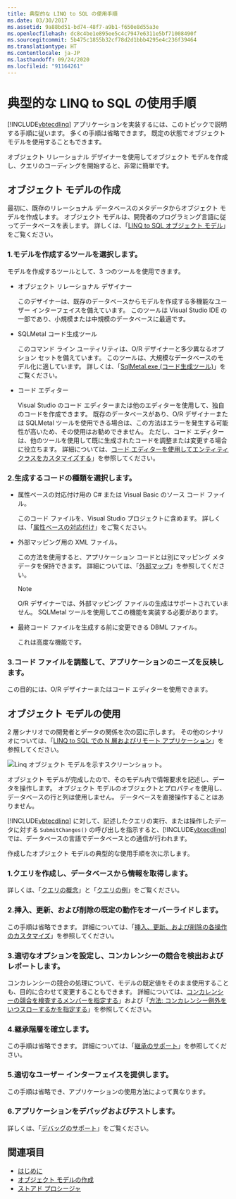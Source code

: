```yaml
---
title: 典型的な LINQ to SQL の使用手順
ms.date: 03/30/2017
ms.assetid: 9a88bd51-bd74-48f7-a9b1-f650e8d55a3e
ms.openlocfilehash: dc8c4be1e895ee5c4c7947e6311e5bf71008490f
ms.sourcegitcommit: 5b475c1855b32cf78d2d1bbb4295e4c236f39464
ms.translationtype: HT
ms.contentlocale: ja-JP
ms.lasthandoff: 09/24/2020
ms.locfileid: "91164261"
---
```

# <a name="typical-steps-for-using-linq-to-sql"></a>典型的な LINQ to SQL の使用手順

[!INCLUDE[vbtecdlinq](../../../../../../includes/vbtecdlinq-md.md)] アプリケーションを実装するには、このトピックで説明する手順に従います。 多くの手順は省略できます。 既定の状態でオブジェクト モデルを使用することもできます。  
  
 オブジェクト リレーショナル デザイナーを使用してオブジェクト モデルを作成し、クエリのコーディングを開始すると、非常に簡単です。  
  
## <a name="creating-the-object-model"></a>オブジェクト モデルの作成  

 最初に、既存のリレーショナル データベースのメタデータからオブジェクト モデルを作成します。 オブジェクト モデルは、開発者のプログラミング言語に従ってデータベースを表します。 詳しくは、「[LINQ to SQL オブジェクト モデル](the-linq-to-sql-object-model.md)」をご覧ください。  
  
### <a name="1-select-a-tool-to-create-the-model"></a>1.モデルを作成するツールを選択します。  

 モデルを作成するツールとして、3 つのツールを使用できます。  
  
- オブジェクト リレーショナル デザイナー  
  
     このデザイナーは、既存のデータベースからモデルを作成する多機能なユーザー インターフェイスを備えています。 このツールは Visual Studio IDE の一部であり、小規模または中規模のデータベースに最適です。  
  
- SQLMetal コード生成ツール  
  
     このコマンド ライン ユーティリティは、O/R デザイナーと多少異なるオプション セットを備えています。 このツールは、大規模なデータベースのモデル化に適しています。 詳しくは、「[SqlMetal.exe (コード生成ツール)](../../../../tools/sqlmetal-exe-code-generation-tool.md)」をご覧ください。  
  
- コード エディター  
  
     Visual Studio のコード エディターまたは他のエディターを使用して、独自のコードを作成できます。 既存のデータベースがあり、O/R デザイナーまたは SQLMetal ツールを使用できる場合は、この方法はエラーを発生する可能性が高いため、その使用はお勧めできません。 ただし、コード エディターは、他のツールを使用して既に生成されたコードを調整または変更する場合に役立ちます。 詳細については、[コード エディターを使用してエンティティ クラスをカスタマイズする](how-to-customize-entity-classes-by-using-the-code-editor.md)」を参照してください。  
  
### <a name="2-select-the-kind-of-code-you-want-to-generate"></a>2.生成するコードの種類を選択します。  
  
- 属性ベースの対応付け用の C# または Visual Basic のソース コード ファイル。  
  
     このコード ファイルを、Visual Studio プロジェクトに含めます。 詳しくは、「[属性ベースの対応付け](attribute-based-mapping.md)」をご覧ください。  
  
- 外部マッピング用の XML ファイル。  
  
     この方法を使用すると、アプリケーション コードとは別にマッピング メタデータを保持できます。 詳細については、「[外部マップ](external-mapping.md)」を参照してください。  
  
    > [!NOTE]
    > O/R デザイナーでは、外部マッピング ファイルの生成はサポートされていません。 SQLMetal ツールを使用してこの機能を実装する必要があります。  
  
- 最終コード ファイルを生成する前に変更できる DBML ファイル。  
  
     これは高度な機能です。  
  
### <a name="3-refine-the-code-file-to-reflect-the-needs-of-your-application"></a>3.コード ファイルを調整して、アプリケーションのニーズを反映します。  

 この目的には、O/R デザイナーまたはコード エディターを使用できます。  
  
## <a name="using-the-object-model"></a>オブジェクト モデルの使用  

 2 層シナリオでの開発者とデータの関係を次の図に示します。 その他のシナリオについては、「[LINQ to SQL での N 層およびリモート アプリケーション](n-tier-and-remote-applications-with-linq-to-sql.md)」を参照してください。  
  
 ![Linq オブジェクト モデルを示すスクリーンショット。](./media/the-linq-to-sql-object-model/linq-object-model-two-tier.png)  
  
 オブジェクト モデルが完成したので、そのモデル内で情報要求を記述し、データを操作します。 オブジェクト モデルのオブジェクトとプロパティを使用し、データベースの行と列は使用しません。 データベースを直接操作することはありません。  
  
 [!INCLUDE[vbtecdlinq](../../../../../../includes/vbtecdlinq-md.md)] に対して、記述したクエリの実行、または操作したデータに対する `SubmitChanges()` の呼び出しを指示すると、[!INCLUDE[vbtecdlinq](../../../../../../includes/vbtecdlinq-md.md)] では、データベースの言語でデータベースとの通信が行われます。  
  
 作成したオブジェクト モデルの典型的な使用手順を次に示します。  
  
### <a name="1-create-queries-to-retrieve-information-from-the-database"></a>1.クエリを作成し、データベースから情報を取得します。  

 詳しくは、「[クエリの概念](query-concepts.md)」と「[クエリの例](query-examples.md)」をご覧ください。  
  
### <a name="2-override-default-behaviors-for-insert-update-and-delete"></a>2.挿入、更新、および削除の既定の動作をオーバーライドします。  

 この手順は省略できます。 詳細については、「[挿入、更新、および削除の各操作のカスタマイズ](customizing-insert-update-and-delete-operations.md)」を参照してください。  
  
### <a name="3-set-appropriate-options-to-detect-and-report-concurrency-conflicts"></a>3.適切なオプションを設定し、コンカレンシーの競合を検出およびレポートします。  

 コンカレンシーの競合の処理について、モデルの既定値をそのまま使用することも、目的に合わせて変更することもできます。 詳細については、[コンカレンシーの競合を検査するメンバーを指定する](how-to-specify-which-members-are-tested-for-concurrency-conflicts.md)」および「[方法: コンカレンシー例外をいつスローするかを指定する](how-to-specify-when-concurrency-exceptions-are-thrown.md)」を参照してください。  
  
### <a name="4-establish-an-inheritance-hierarchy"></a>4.継承階層を確立します。  

 この手順は省略できます。 詳細については、「[継承のサポート](inheritance-support.md)」を参照してください。  
  
### <a name="5-provide-an-appropriate-user-interface"></a>5.適切なユーザー インターフェイスを提供します。  

 この手順は省略でき、アプリケーションの使用方法によって異なります。  
  
### <a name="6-debug-and-test-your-application"></a>6.アプリケーションをデバッグおよびテストします。  

 詳しくは、「[デバッグのサポート](debugging-support.md)」をご覧ください。  
  
## <a name="see-also"></a>関連項目

- [はじめに](getting-started.md)
- [オブジェクト モデルの作成](creating-the-object-model.md)
- [ストアド プロシージャ](stored-procedures.md)
